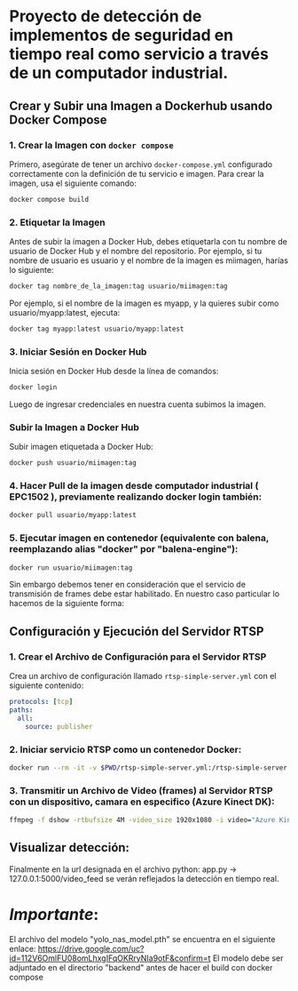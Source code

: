 # Proyecto de detección de implementos de seguridad en tiempo real como servicio a través de un computador industrial.

## Crear y Subir una Imagen a Dockerhub usando Docker Compose

### 1. Crear la Imagen con `docker compose`

Primero, asegúrate de tener un archivo `docker-compose.yml` configurado correctamente con la definición de tu servicio e imagen. Para crear la imagen, usa el siguiente comando:

```bash
docker compose build
```
### 2. Etiquetar la Imagen
Antes de subir la imagen a Docker Hub, debes etiquetarla con tu nombre de usuario de Docker Hub y el nombre del repositorio. Por ejemplo, si tu nombre de usuario es usuario y el nombre de la imagen es miimagen, harías lo siguiente:

```bash
docker tag nombre_de_la_imagen:tag usuario/miimagen:tag
```
Por ejemplo, si el nombre de la imagen es myapp, y la quieres subir como usuario/myapp:latest, ejecuta:

```bash
docker tag myapp:latest usuario/myapp:latest
```

### 3. Iniciar Sesión en Docker Hub
Inicia sesión en Docker Hub desde la línea de comandos:

```bash
docker login
```
Luego de ingresar credenciales en nuestra cuenta subimos la imagen.

### Subir la Imagen a Docker Hub
Subir imagen etiquetada a Docker Hub:

```bash
docker push usuario/miimagen:tag
```

### 4. Hacer Pull de la imagen desde computador industrial ( EPC1502 ), previamente realizando docker login también:

```bash
docker pull usuario/myapp:latest
```
### 5. Ejecutar imagen en contenedor (equivalente con balena, reemplazando alias "docker" por "balena-engine"):

```bash
docker run usuario/miimagen:tag 
```

Sin embargo debemos tener en consideración que el servicio de transmisión de frames debe estar habilitado. En nuestro caso particular lo hacemos de la siguiente forma:

## Configuración y Ejecución del Servidor RTSP

### 1. Crear el Archivo de Configuración para el Servidor RTSP

Crea un archivo de configuración llamado `rtsp-simple-server.yml` con el siguiente contenido:

```yaml
protocols: [tcp]
paths:
  all:
    source: publisher
```

### 2. Iniciar servicio RTSP como un contenedor Docker:

```bash
docker run --rm -it -v $PWD/rtsp-simple-server.yml:/rtsp-simple-server.yml -p 8554:8554 aler9/rtsp-simple-server:v1.3.0
```

### 3. Transmitir un Archivo de Video (frames) al Servidor RTSP con un dispositivo, camara en especifico (Azure Kinect DK):

```bash
ffmpeg -f dshow -rtbufsize 4M -video_size 1920x1080 -i video="Azure Kinect 4K Camera" -c:v libx264 -f rtsp -rtsp_transport tcp rtsp://localhost:8554/stream
````

## Visualizar detección:

Finalmente en la url designada en el archivo python: app.py -> 127.0.0.1:5000/video_feed se verán reflejados la detección en tiempo real.

# *Importante*:

El archivo del modelo "yolo_nas_model.pth" se encuentra en el siguiente enlace: https://drive.google.com/uc?id=112V6OmlFU08omLhxgIFqOKRryNIa9otF&confirm=t
El modelo debe ser adjuntado en el directorio "backend" antes de hacer el build con docker compose

